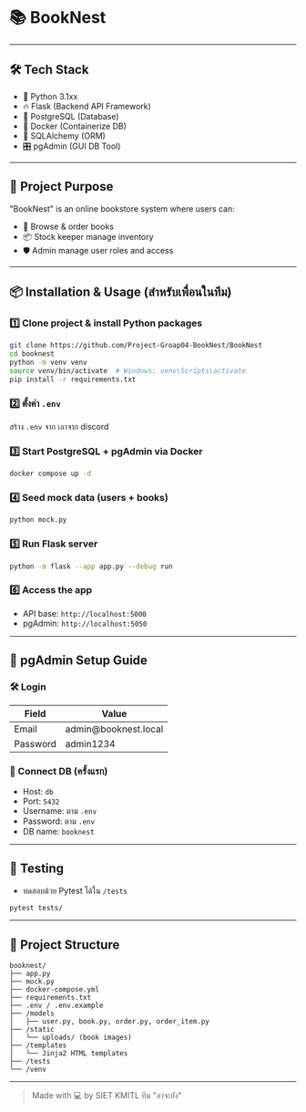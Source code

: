 # 📚 BookNest

---

## 🛠 Tech Stack

- 🐍 Python 3.1xx
- 🔥 Flask (Backend API Framework)
- 🐘 PostgreSQL (Database)
- 🐳 Docker (Containerize DB)
- 🧰 SQLAlchemy (ORM)
- 🎛️ pgAdmin (GUI DB Tool)

---

## 🚀 Project Purpose

"BookNest" is an online bookstore system where users can:

- 🛒 Browse & order books
- 📦 Stock keeper manage inventory
- 🛡 Admin manage user roles and access

---

## 📦 Installation & Usage (สำหรับเพื่อนในทีม)

### 1️⃣ Clone project & install Python packages

```bash
git clone https://github.com/Project-Groap04-BookNest/BookNest
cd booknest
python -m venv venv
source venv/bin/activate  # Windows: venv\Scripts\activate
pip install -r requirements.txt
```

### 2️⃣ ตั้งค่า `.env`

สร้าง `.env` จาก เอาจาก discord



### 3️⃣ Start PostgreSQL + pgAdmin via Docker

```bash
docker compose up -d
```

### 4️⃣ Seed mock data (users + books)

```bash
python mock.py
```

### 5️⃣ Run Flask server

```bash
python -m flask --app app.py --debug run

```

### 6️⃣ Access the app

- API base: `http://localhost:5000`
- pgAdmin: `http://localhost:5050`

---

## 🧠 pgAdmin Setup Guide

### 🛠 Login

| Field    | Value                 |
| -------- | --------------------- |
| Email    | admin\@booknest.local |
| Password | admin1234             |

### 🔌 Connect DB (ครั้งแรก)

- Host: `db`
- Port: `5432`
- Username: ตาม `.env`
- Password: ตาม `.env`
- DB name: `booknest`

---

## 🧪 Testing

- ทดสอบด้วย Pytest ได้ใน `/tests`

```bash
pytest tests/
```

---

## 📁 Project Structure

```
booknest/
├── app.py
├── mock.py
├── docker-compose.yml
├── requirements.txt
├── .env / .env.example
├── /models
│   ├── user.py, book.py, order.py, order_item.py
├── /static
│   └── uploads/ (book images)
├── /templates
│   └── Jinja2 HTML templates
├── /tests
└── /venv
```

---





> Made with 💻 by SIET KMITL ทีม "อาจะยัง"

